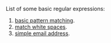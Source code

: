 List of some basic regular expressions:

1. [basic pattern matching](basic_pattern_matching.md).  
2. [match white spaces](white_space.md).  
3. [simple email address](simple_email_address.md).  